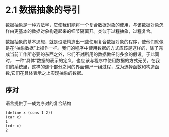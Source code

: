 # 2.1 数据抽象的导引

数据抽象是一种方法学，它使我们能将一个复合数据对象的使用，与该数据对象怎样由更基本的数据对象构造起来的细节隔离开。类似于过程抽象，过程复合。

数据抽象的基本思想，就是设法构造出一些使用复合数据对象的程序，使他们就像是在“抽象数据”上操作一样。我们的程序中使用数据的方式应该是这样的，除了完成当前工作所必要的东西之外，它们不对所用的数据做任何多余的假设。于此同时， 一种“具体”数据的表示的定义，也应该与程序中使用数据的方式无关。在我们的系统里，这样的连个部分之间的界面僵尸一组过程，成为选择函数和构造函数,它们在具体表示之上实现抽象的数据。


## 序对
语言提供了一成为序对的复合结构 

```Racket
(define x (cons 1 2))
(car x)
1
(cdr x)
2
```